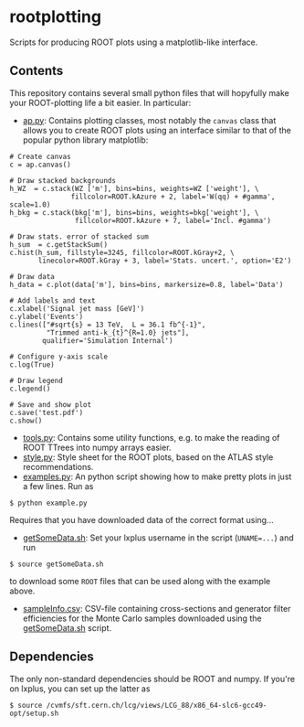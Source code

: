 # rootplotting
Scripts for producing ROOT plots using a matplotlib-like interface. 

## Contents

This repository contains several small python files that will hopyfully make your ROOT-plotting life a bit easier. In particular:

* [ap.py](ap.py): Contains plotting classes, most notably the `canvas` class that allows you to create ROOT plots using an interface similar to that of the popular python library matplotlib:
```
# Create canvas
c = ap.canvas()

# Draw stacked backgrounds
h_WZ  = c.stack(WZ ['m'], bins=bins, weights=WZ ['weight'], \
               fillcolor=ROOT.kAzure + 2, label='W(qq) + #gamma', scale=1.0)
h_bkg = c.stack(bkg['m'], bins=bins, weights=bkg['weight'], \
                fillcolor=ROOT.kAzure + 7, label='Incl. #gamma')
    
# Draw stats. error of stacked sum
h_sum  = c.getStackSum()
c.hist(h_sum, fillstyle=3245, fillcolor=ROOT.kGray+2, \
       linecolor=ROOT.kGray + 3, label='Stats. uncert.', option='E2')
    
# Draw data
h_data = c.plot(data['m'], bins=bins, markersize=0.8, label='Data')

# Add labels and text
c.xlabel('Signal jet mass [GeV]')
c.ylabel('Events')
c.lines(["#sqrt{s} = 13 TeV,  L = 36.1 fb^{-1}",
         "Trimmed anti-k_{t}^{R=1.0} jets"], 
        qualifier='Simulation Internal')

# Configure y-axis scale
c.log(True)

# Draw legend
c.legend()

# Save and show plot
c.save('test.pdf')
c.show()
```
* [tools.py](tools.py): Contains some utility functions, e.g. to make the reading of ROOT TTrees into numpy arrays easier.
* [style.py](style.py): Style sheet for the ROOT plots, based on the ATLAS style recommendations.
* [examples.py](example.py): An python script showing how to make pretty plots in just a few lines. Run as 
```
$ python example.py
```
Requires that you have downloaded data of the correct format using...
* [getSomeData.sh](getSomeData.sh): Set your lxplus username in the script (`UNAME=...`) and run
```
$ source getSomeData.sh
```
to download some `ROOT` files that can be used along with the example above.
* [sampleInfo.csv](sampleInfo.csv): CSV-file containing cross-sections and generator filter efficiencies for the Monte Carlo samples downloaded using the [getSomeData.sh](getSomeData.sh) script.


## Dependencies

The only non-standard dependencies should be ROOT and numpy. If you're on lxplus, you can set up the latter as

```
$ source /cvmfs/sft.cern.ch/lcg/views/LCG_88/x86_64-slc6-gcc49-opt/setup.sh
```
